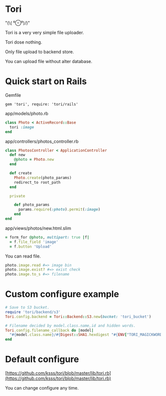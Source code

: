 Tori
===

"(\\( ⁰⊖⁰)/)"

Tori is a very very simple file uploader.

Tori dose nothing.

Only file upload to backend store.

You can upload file without alter database.

# Quick start on Rails

Gemfile

```
gem 'tori', require: 'tori/rails'
```

app/models/photo.rb

```ruby
class Photo < ActiveRecord::Base
  tori :image
end
```

app/controllers/photos_controller.rb

```ruby
class PhotosController < ApplicationController
  def new
    @photo = Photo.new
  end

  def create
    Photo.create(photo_params)
    redirect_to root_path
  end

  private

    def photo_params
      params.require(:photo).permit(:image)
    end
end
```

app/views/photos/new.html.slim

```ruby
= form_for @photo, multipart: true |f|
  = f.file_field 'image'
  = f.button 'Upload'
```

You can read file.

```ruby
photo.image.read #=> image bin
photo.image.exist? #=> exist check
photo.image.to_s #=> filename
```

# Custom configure example

```ruby
# Save to S3 bucket.
require 'tori/backend/s3'
Tori.config.backend = Tori::Backend::S3.new(bucket: 'tori_bucket')

# Filename decided by model.class.name,id and hidden words.
Tori.config.filename_callback do |model|
  "#{model.class.name}/#{Digest::SHA1.hexdigest "#{ENV["TORI_MAGICKWORD"]}/#{model.id}"}"
end
```

# Default configure

[https://github.com/ksss/tori/blob/master/lib/tori.rb](https://github.com/ksss/tori/blob/master/lib/tori.rb)

You can change configure any time.

